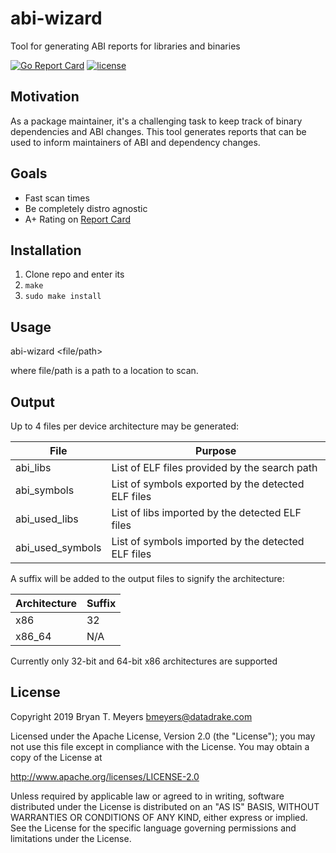 # abi-wizard
Tool for generating ABI reports for libraries and binaries

[![Go Report Card](https://goreportcard.com/badge/github.com/DataDrake/abi-wizard)](https://goreportcard.com/report/github.com/DataDrake/abi-wizard) [![license](https://img.shields.io/github/license/DataDrake/abi-wizard.svg)]() 

## Motivation

As a package maintainer, it's a challenging task to keep track of binary dependencies and ABI changes. This tool generates reports that can be used to inform maintainers of ABI and dependency changes.

## Goals
 * Fast scan times
 * Be completely distro agnostic
 * A+ Rating on [Report Card](https://goreportcard.com/report/github.com/DataDrake/abi-wizard)
 
## Installation

1. Clone repo and enter its
2. `make`
3. `sudo make install`

## Usage

abi-wizard <file/path>

where file/path is a path to a location to scan.

## Output

Up to 4 files per device architecture may be generated:

| File             | Purpose                                            |
| ---------------- | -------------------------------------------------- |
| abi_libs         | List of ELF files provided by the search path      |
| abi_symbols      | List of symbols exported by the detected ELF files |
| abi_used_libs    | List of libs imported by the detected ELF files    |
| abi_used_symbols | List of symbols imported by the detected ELF files |

A suffix will be added to the output files to signify the architecture:

| Architecture | Suffix |
| ------------ | ------ |
| x86          | 32     |
| x86_64       | N/A    |

Currently only 32-bit and 64-bit x86 architectures are supported

## License
 
Copyright 2019 Bryan T. Meyers <bmeyers@datadrake.com>
 
Licensed under the Apache License, Version 2.0 (the "License");
you may not use this file except in compliance with the License.
You may obtain a copy of the License at
 
http://www.apache.org/licenses/LICENSE-2.0
 
Unless required by applicable law or agreed to in writing, software
distributed under the License is distributed on an "AS IS" BASIS,
WITHOUT WARRANTIES OR CONDITIONS OF ANY KIND, either express or implied.
See the License for the specific language governing permissions and
limitations under the License.
 
